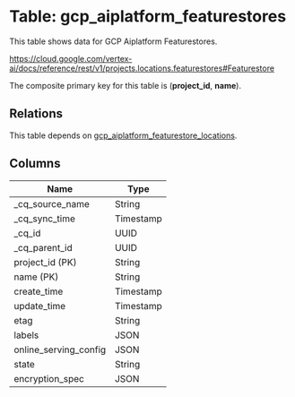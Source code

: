 # Table: gcp_aiplatform_featurestores

This table shows data for GCP Aiplatform Featurestores.

https://cloud.google.com/vertex-ai/docs/reference/rest/v1/projects.locations.featurestores#Featurestore

The composite primary key for this table is (**project_id**, **name**).

## Relations

This table depends on [gcp_aiplatform_featurestore_locations](gcp_aiplatform_featurestore_locations).

## Columns

| Name          | Type          |
| ------------- | ------------- |
|_cq_source_name|String|
|_cq_sync_time|Timestamp|
|_cq_id|UUID|
|_cq_parent_id|UUID|
|project_id (PK)|String|
|name (PK)|String|
|create_time|Timestamp|
|update_time|Timestamp|
|etag|String|
|labels|JSON|
|online_serving_config|JSON|
|state|String|
|encryption_spec|JSON|